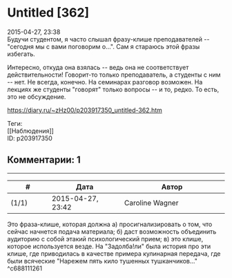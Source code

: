 Untitled [362]
==============

  
2015-04-27, 23:38  
 Будучи студентом, я часто слышал фразу-клише преподавателей -- "сегодня мы с вами поговорим о...". Сам я стараюсь этой фразы избегать.   
   
 Интересно, откуда она взялась -- ведь она не соответствует действительности! Говорит-то только преподаватель, а студенты с ним -- нет. Не всегда, конечно. На семинарах разговор возможен. На лекциях же студенты "говорят" только вопросы -- и то, редко. То есть, это не обсуждение.   
  
<https://diary.ru/~zHz00/p203917350_untitled-362.htm>  
  
Теги:  
[[Наблюдения]]  
ID: p203917350  


Комментарии: 1
--------------

  


---



|         #         |              Дата              |                     Автор                     |           ID           |
| --- | --- | --- | --- |
| (1/1) | 2015-04-27, 23:42 | Caroline Wagner | c688111261 |

  
 Это фраза-клише, которая должна а) просигнализировать о том, что сейчас начнется подача материала; б) даст возможность объединить аудиторию с собой этакий психологический прием; в) это клише, которое используется везде. На "Задолба!ли" была история про эти клише, где приводилась в качестве примера кулинарная передача, где были всяческие "Нарежем пять кило тушенных тушканчиков..."   
 ^c688111261